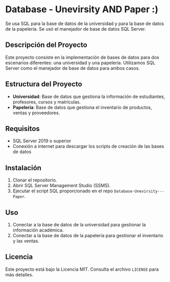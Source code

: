 # Database - Unevirsity AND Paper :)

Se usa SQL para la base de datos de la universidad y para la base de datos de la papelería.
Se usó el manejador de base de datos SQL Server.

## Descripción del Proyecto

Este proyecto consiste en la implementación de bases de datos para dos escenarios diferentes: una universidad y una papelería. Utilizamos SQL Server como el manejador de base de datos para ambos casos.

## Estructura del Proyecto

- **Universidad**: Base de datos que gestiona la información de estudiantes, profesores, cursos y matrículas.
- **Papelería**: Base de datos que gestiona el inventario de productos, ventas y proveedores.

## Requisitos

- SQL Server 2019 o superior
- Conexión a internet para descargar los scripts de creación de las bases de datos

## Instalación

1. Clonar el repositorio.
2. Abrir SQL Server Management Studio (SSMS).
3. Ejecutar el script SQL proporcionado en el repo `Database-Unevirsity---Paper`.

## Uso

1. Conectar a la base de datos de la universidad para gestionar la información académica.
2. Conectar a la base de datos de la papelería para gestionar el inventario y las ventas.

## Licencia

Este proyecto está bajo la Licencia MIT. Consulta el archivo `LICENSE` para más detalles.

